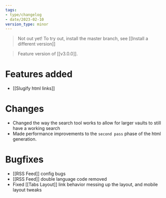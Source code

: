 ```yaml
---
tags:
- type/changelog
- date/2023-02-10
version_type: minor
---
```


> Not out yet! To try out, install the master branch, see [[Install a different version]]

> Feature version of [[v3.0.0]]. 

# Features added
- [[Slugify html links]]

# Changes
- Changed the way the search tool works to allow for larger vaults to still have a working search
- Made performance improvements to the `second pass` phase of the html generation.

# Bugfixes
- [[RSS Feed]] config bugs
- [[RSS Feed]] double language code removed
- Fixed [[Tabs Layout]] link behavior messing up the layout, and mobile layout tweaks

